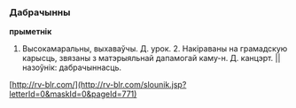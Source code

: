 ### Дабрачынны
**прыметнік**

1. Высокамаральны, выхаваўчы. Д. урок. 2. Накіраваны на грамадскую карысць, звязаны з матэрыяльнай дапамогай каму-н. Д. канцэрт. || назоўнік: дабрачыннасць.

<a rel="author">[http://rv-blr.com/](http://rv-blr.com/slounik.jsp?letterId=0&maskId=0&pageId=771)</a>
